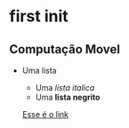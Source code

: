 # first init

## Computação Movel

* Uma lista
	+ Uma *lista italica*
	+ Uma **lista negrito**
	
	[Esse é o link](http://google.com.br)
